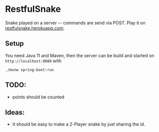# RestfulSnake

Snake played on a server -- commands are send via POST.
Play it on [restfulsnake.herokuapp.com](https://restfulsnake.herokuapp.com/).

## Setup

You need Java 11 and Maven, then the server can be build and started on `http://localhost:8080` with

```
./mvnw spring-boot:run
```

## TODO:

* points should be counted

## Ideas:

* It should be easy to make a 2-Player snake by just sharing the id.
